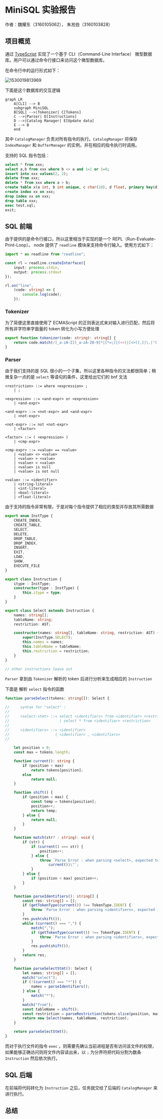 # MiniSQL 实验报告

作者：魏耀东（3160105062）， 朱凇伯（3160103828）



## 项目概览



通过 [TypeScript](http://www.typescriptlang.org/) 实现了一个基于 CLI（Command-Line Interface） 微型数据库。用户可以通过命令行接口来访问这个微型数据库。

在命令行中的运行形式如下：

![1530019813969](repl.png)



下面是这个数据库的交互逻辑

```mermaid
graph LR
	A[CLI] --> B
	subgraph MiniSQL
	B[SQL] -->|Tokenizer| C[Tokens]
	C -->|Parser| D[Instructions]
	D -->|Catalog Manager| E[Update data] 
	E --> B
	end
```

其中 `CatalogManager` 负责对所有指令的执行。`CatalogManager` 将保存 `IndexManager` 和 `BufferManager` 的实例，并在相应的指令执行时调用。

支持的 SQL 指令包括：

```sql
select * from xxx;
select a,b from xxx where b <> a and 1=1 or 1=0;
insert into xxx values(2, 2);
delete from xxx;
delete * from xxx where a > b;
create table x(a int, b int unique, c char(10), d float, primary key(d));
create index xx on xxx;
drop index xx on xxx;
drop table xxx;
exec test.sql;
exit;
```



## SQL 前端

由于提供的是命令行接口，所以这里相当于实现的是一个 REPL（Run-Evaluate-Print-Loop）。 node 提供了 `readline` 模块来支持命令行输入。使用方式如下：

```typescript
import * as readline from "readline";

const rl = readline.createInterface({
    input: process.stdin,
    output: process.stdout
});

rl.on("line",
    (code: string) => {
        console.log(code);
    });
```

### Tokenizer

为了简便这里直接使用了 ECMAScript 的正则表达式来对输入进行匹配，然后将所有非字符串字面量的 token 转化为小写方便处理

```typescript
export function tokenizer(code: string): string[] {
    return code.match(/[_a-zA-Z][_a-zA-Z0-9]*|[*=;]|(<>)|[<>(),]|\.|"([^"]*(\\["'])*)*"|'([^"]*(\\["'])*)*'|((-?\d+)(\.\d+)?)|0/g).map(x => x[0] === "\"" ? x : x.toLowerCase());
}
```



### Parser

由于我们支持的是 SQL 很小的一个子集，所以这里各种指令的文法都很简单；稍微复杂一点的是 `select` 等语句的条件，这里给出它们的 bnf 文法

```bnf
<restriction> ::= where <expression> ;
    | ;

<expression> ::= <and-expr> or <expression>
    | <and-expr>

<and-expr> ::= <not-expr> and <and-expr>
    | <not-expr>

<not-expr> ::= not <not-expr> 
    | <factor>

<factor> ::= ( <expression> )
    | <cmp-expr>

<cmp-expr> ::= <value> == <value>
    | <value> <> <value>
    | <value> > <value>
    | <value> < <value>
    | <value> is null
    | <value> is not null

<value> ::= <identifier>
    | <string-literal>
    | <int-literal>
    | <bool-literal>
    | <float-literal>
```

由于支持的指令非常有限，于是对每个指令提供了相应的类型并存放其所需数据

```typescript
export enum InstType {
    CREATE_INDEX,
    CREATE_TABLE,
    SELECT,
    DELETE,
    DROP_TABLE,
    DROP_INDEX,
    INSERT,
    EXIT,
    LOAD,
    SHOW,
    EXECUTE_FILE
}

export class Instruction {
    itype : InstType;
    constructor(type : InstType) {
        this.itype = type;
    }
}

export class Select extends Instruction {
    names: string[];
    tableName: string;
    restriction: AST;

    constructor(names: string[], tableName: string, restriction: AST) {
        super(InstType.SELECT);
        this.names = names;
        this.tableName = tableName;
        this.restriction = restriction;
    }
}

// other instructions leave out
```

`Parser` 拿到由 `Tokenizer` 解析的 token 后进行分析来生成相应的 `Instruction`

下面是 解析 `select` 指令的函数

```typescript
function parseSelect(tokens: string[]): Select {

//     syntax for "select" :  
//    
//     <select-stmt> ::= select <identifiers> from <identifier> <restriction>
//                       | select * from <identifier> <restriction>
//    
//     <identifiers> ::= <identifier> 
//                     | <identifier> , <identifiers>
//    

    let position = 0;
    const max = tokens.length;

    function current(): string {
        if (position < max)
            return tokens[position];
        else
            return null;
    }

    function shift() {
        if (position < max) {
            const temp = tokens[position];
            position++;
            return temp;
        } else {
            return null;
        }
    }

    function match(str? : string): void {
        if (str) {
            if (current() === str) {
                position++;
            } else {
                throw `Parse Error : when parsing <select>, expected token \"${str}\" , actual token \"${
                    current()}\"`;
            }
        } else {
            if (position < max) position++;
        }
    }

    function parseIdentifiers(): string[] {
        const res: string[] = [];
        if (getTokenType(current()) !== TokenType.IDENT) {
            throw `Parse Error : when parsing <identifiers>, expected identifier, got ${current()}`;
        }
        res.push(shift());
        while (current() === ",") {
            match(","); 
            if (getTokenType(current()) !== TokenType.IDENT) {
                throw `Parse Error : when parsing <identifiers>, expected identifier, got ${current()}`;
            }
            res.push(shift());
        }
        return res;
    }

    function parseSelectStmt(): Select {
        let names: string[] = [];
        match("select");
        if (!(current() === "*")) {
            names = parseIdentifiers();
        } else {
            match("*");
        }
        match("from");
        const tableName = shift();
        const restriction = parseRestriction(tokens.slice(position, max));
        return new Select(names, tableName, restriction);
    }

    return parseSelectStmt();
}
```

而对于执行文件的指令 `exec` ，则需要先确认当前进程是否有访问该文件的权限，如果能够正确访问则将文件内容读出来，以 `;` 为分界符把代码分割为数条 `Instruction` 然后依次执行。

## SQL 后端

在前端将代码转化为 `Instruction` 之后，任务就交给了后端的 `CatalogManager` 来进行执行。





## 总结



